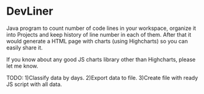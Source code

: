 DevLiner
========

Java program to count number of code lines in your workspace, organize it into Projects and keep history of line number in each of them. After that it would generate a HTML page with charts (using Highcharts) so you can easily share it.

If you know about any good JS charts library other than Highcharts, please let me know.

TODO:
1)Classify data by days.
2)Export data to file.
3)Create file with ready JS script with all data.

